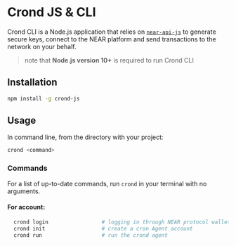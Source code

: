 # Crond JS & CLI

Crond CLI is a Node.js application that relies on [`near-api-js`](https://github.com/near/near-api-js) to generate secure keys, connect to the NEAR platform and send transactions to the network on your behalf.

> note that **Node.js version 10+** is required to run Crond CLI

## Installation

```bash
npm install -g crond-js
```

## Usage

In command line, from the directory with your project:

```bash
crond <command>
```

### Commands

For a list of up-to-date commands, run `crond` in your terminal with no arguments.

#### For account:
```bash
  crond login                 # logging in through NEAR protocol wallet
  crond init                  # create a cron Agent account
  crond run                   # run the crond agent
```